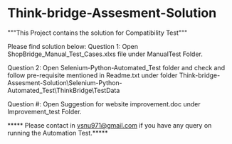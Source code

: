 # Think-bridge-Assesment-Solution
"""This Project contains the solution for Compatibility Test"""

Please find solution below:
Question 1: Open ShopBridge_Manual_Test_Cases.xlxs file under ManualTest Folder.

Question 2: Open Selenium-Python-Automated_Test folder and check and follow pre-requisite mentioned in Readme.txt 
            under folder Think-bridge-Assesment-Solution\Selenium-Python-Automated_Test\ThinkBridge\TestData
           
Question #: Open Suggestion for website improvement.doc under Improvement_test Folder.

***** Please contact in vsnu971@gmail.com if you have any query on running the Automation Test.***** 
